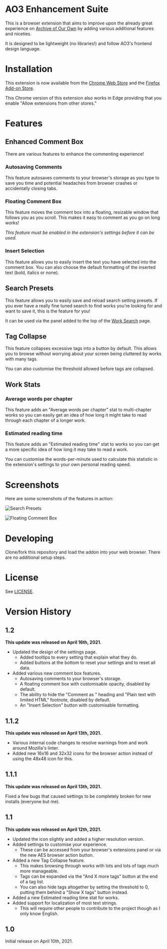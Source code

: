 # AO3 Enhancement Suite
This is a browser extension that aims to improve upon the already great experience on [Archive of Our Own](https://archiveofourown.org) by adding various additional features and niceties.

It is designed to be lightweight (no libraries!) and follow AO3's frontend design language.

# Installation
This extension is now available from the [Chrome Web Store](https://chrome.google.com/webstore/detail/ao3-enhancement-suite/bhmneclegcomgehhnoielpcmgjbamblj) and the [Firefox Add-on Store](https://addons.mozilla.org/en-US/firefox/addon/ao3-enhancement-suite/).

This Chrome version of this extension also works in Edge providing that you enable "Allow extensions from other stores."

# Features
## Enhanced Comment Box
There are various features to enhance the commenting experience!

### Autosaving Comments
This feature autosaves comments to your browser's storage as you type to save you time and potential headaches from browser crashes or accidentally closing tabs.

### Floating Comment Box
This feature moves the comment box into a floating, resizable window that follows you as you scroll. This makes it easy to comment as you go on long works!

*This feature must be enabled in the extension's settings before it can be used.*

### Insert Selection
This feature allows you to easily insert the text you have selected into the comment box. You can also choose the default formatting of the inserted text (bold, italics or none).

## Search Presets
This feature allows you to easily save and reload search setting presets. If you ever have a really fine tuned search to find works you're looking for and want to save it, this is the feature for you!

It can be used via the panel added to the top of the [Work Search](https://archiveofourown.org/works/search) page.

## Tag Collapse
This feature collapses excessive tags into a button by default. This allows you to browse without worrying about your screen being cluttered by works with many tags.

You can also customise the threshold allowed before tags are collapsed.

## Work Stats
### Average words per chapter
This feature adds an "Average words per chapter" stat to multi-chapter works so you can easily get an idea of how long it might take to read through each chapter of a longer work.

### Estimated reading time
This feature adds an "Estimated reading time" stat to works so you can get a more specific idea of how long it may take to read a work. 

You can customise the words-per-minute used to calculate this statistic in the extension's settings to your own personal reading speed.

# Screenshots
Here are some screenshots of the features in action:

![Search Presets](https://addons.cdn.mozilla.net/user-media/previews/full/255/255054.png?modified=1618636155)

![Floating Comment Box](https://addons.cdn.mozilla.net/user-media/previews/full/255/255247.png?modified=1618636160)

# Developing
Clone/fork this repository and load the addon into your web browser. There are no additional setup steps.

# License

See [LICENSE](/LICENSE).

# Version History
## 1.2

**This update was released on April 16th, 2021.**

- Updated the design of the settings page.
	- Added tooltips to every setting that explain what they do.
	- Added buttons at the bottom to reset your settings and to reset all data.
- Added various new comment box features.
	- Autosaving comments to your browser's storage.
	- A floating comment box with customisable opacity, disabled by default.
	- The ability to hide the "Comment as <pseud>" heading and "Plain text with limited HTML" footnote, disabled by default.
	- An "Insert Selection" button with customisable formatting.

## 1.1.2

**This update was released on April 13th, 2021.**

- Various internal code changes to resolve warnings from and work around Mozilla's linter.
- Added new 16x16 and 32x32 icons for the browser action instead of using the 48x48 icon for this.

## 1.1.1

**This update was released on April 13th, 2021.**

Fixed a few bugs that caused settings to be completely broken for new installs (everyone but me).

## 1.1

**This update was released on April 12th, 2021.**

- Updated the icon slightly and added a higher resolution version.
- Added settings to customise your experience.
	- These can be accessed from your browser's extensions panel or via the new AES browser action button.
- Added a new Tag Collapse feature.
	- This makes browsing through works with lots and lots of tags much more manageable.
	- Tags can be expanded via the "And X more tags" button at the end of a tag list.
	- You can also hide tags altogether by setting the threshold to 0, putting them behind a "Show X tags" button instead.
- Added a new Estimated reading time stat for works.
- Added support for localization of most text strings.
	- This will require other people to contribute to the project though as I only know English.

## 1.0
Initial release on April 10th, 2021.
